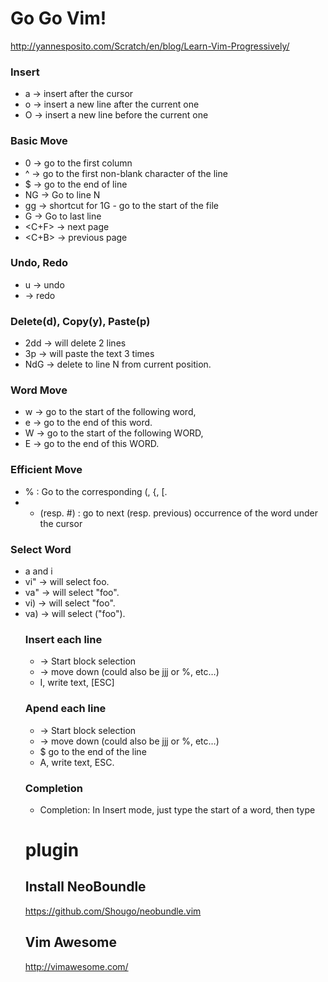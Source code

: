 Go Go Vim!
=====
http://yannesposito.com/Scratch/en/blog/Learn-Vim-Progressively/

### Insert 
* a → insert after the cursor
* o → insert a new line after the current one
* O → insert a new line before the current one

### Basic Move
* 0 → go to the first column
* ^ → go to the first non-blank character of the line
* $ → go to the end of line
* NG → Go to line N
* gg → shortcut for 1G - go to the start of the file
* G → Go to last line
* <C+F> → next page 
* <C+B> → previous page

### Undo, Redo
* u → undo
* <C-r> → redo

### Delete(d), Copy(y), Paste(p)
* 2dd → will delete 2 lines
* 3p → will paste the text 3 times
* NdG -> delete to line N from current position.

### Word Move
* w → go to the start of the following word,
* e → go to the end of this word.
* W → go to the start of the following WORD,
* E → go to the end of this WORD.

### Efficient Move
* % : Go to the corresponding (, {, [.
* * (resp. #) : go to next (resp. previous) occurrence of the word under the cursor

### Select Word
* <action>a<object> and <action>i<object>
* vi" → will select foo.
* va" → will select "foo".
* vi) → will select "foo".
* va) → will select ("foo").

### Insert each line
* <C-v> → Start block selection
* <C-d> → move down (could also be jjj or %, etc…)
* I, write text, [ESC]

### Apend each line
* <C-v> → Start block selection
* <C-d> → move down (could also be jjj or %, etc…)
* $ go to the end of the line
* A, write text, ESC.

### Completion
* Completion: In Insert mode, just type the start of a word, then type <C-p>




# plugin

## Install NeoBoundle
https://github.com/Shougo/neobundle.vim

## Vim Awesome
http://vimawesome.com/

